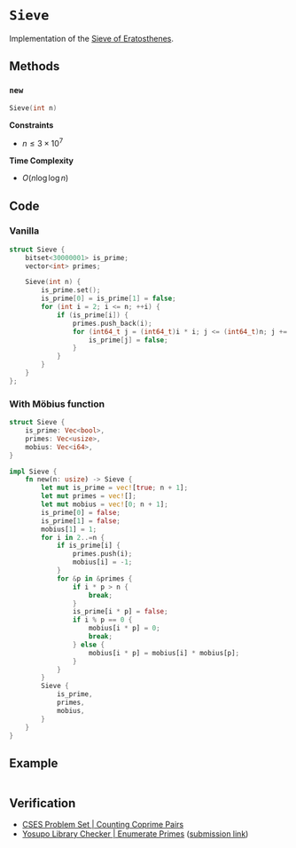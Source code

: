 # `Sieve`
Implementation of the [Sieve of Eratosthenes](https://en.wikipedia.org/wiki/Sieve_of_Eratosthenes).

## Methods
### `new`
```cpp
Sieve(int n)
```

**Constraints**
- $n \le 3 \times 10^{7}$

**Time Complexity**
- $O(n \log \log n)$

## Code
### Vanilla
```cpp
struct Sieve {
    bitset<30000001> is_prime;
    vector<int> primes;

    Sieve(int n) {
        is_prime.set();
        is_prime[0] = is_prime[1] = false;
        for (int i = 2; i <= n; ++i) {
            if (is_prime[i]) {
                primes.push_back(i);
                for (int64_t j = (int64_t)i * i; j <= (int64_t)n; j += (int64_t)i) {
                    is_prime[j] = false;
                }
            }
        }
    }
};
```

### With Möbius function
```rust
struct Sieve {
    is_prime: Vec<bool>,
    primes: Vec<usize>,
    mobius: Vec<i64>,
}

impl Sieve {
    fn new(n: usize) -> Sieve {
        let mut is_prime = vec![true; n + 1];
        let mut primes = vec![];
        let mut mobius = vec![0; n + 1];
        is_prime[0] = false;
        is_prime[1] = false;
        mobius[1] = 1;
        for i in 2..=n {
            if is_prime[i] {
                primes.push(i);
                mobius[i] = -1;
            }
            for &p in &primes {
                if i * p > n {
                    break;
                }
                is_prime[i * p] = false;
                if i % p == 0 {
                    mobius[i * p] = 0;
                    break;
                } else {
                    mobius[i * p] = mobius[i] * mobius[p];
                }
            }
        }
        Sieve {
            is_prime,
            primes,
            mobius,
        }
    }
}
```

## Example
```rust

```

## Verification
- [CSES Problem Set | Counting Coprime Pairs](https://cses.fi/problemset/task/2417/)
- [Yosupo Library Checker | Enumerate Primes](https://judge.yosupo.jp/problem/enumerate_primes) ([submission link](https://judge.yosupo.jp/submission/94186))